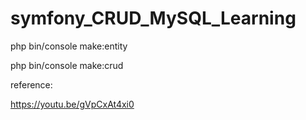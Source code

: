 ﻿# symfony_CRUD_MySQL_Learning


php bin/console make:entity

php bin/console make:crud

reference:

https://youtu.be/gVpCxAt4xi0
